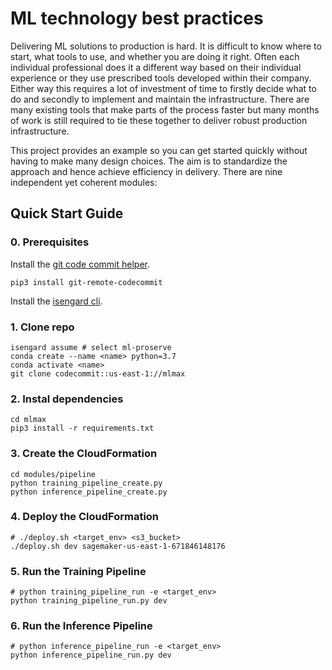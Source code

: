 # ML technology best practices

Delivering ML solutions to production is hard. It is difficult to know where to
start, what tools to use, and whether you are doing it right. Often each
individual professional does it a different way based on their individual
experience or they use prescribed tools developed within their company. Either
way this requires a lot of investment of time to firstly decide what to do and
secondly to implement and maintain the infrastructure. There are many existing
tools that make parts of the process faster but many months of work is still
required to tie these together to deliver robust production infrastructure.

This project provides an example so you can get started quickly without having
to make many design choices. The aim is to standardize the approach and hence
achieve efficiency in delivery. There are nine independent yet coherent
modules:

## Quick Start Guide
 
### 0. Prerequisites

Install the [git code commit helper](https://github.com/aws/git-remote-codecommit).

```
pip3 install git-remote-codecommit 
```

Install the [isengard cli](https://w.amazon.com/bin/view/Isengard-cli/).

### 1. Clone repo
```
isengard assume # select ml-proserve 
conda create --name <name> python=3.7
conda activate <name>
git clone codecommit::us-east-1://mlmax
```

### 2. Instal dependencies
```
cd mlmax
pip3 install -r requirements.txt
```

### 3. Create the CloudFormation
```
cd modules/pipeline
python training_pipeline_create.py
python inference_pipeline_create.py
```

### 4. Deploy the CloudFormation
```
# ./deploy.sh <target_env> <s3_bucket>
./deploy.sh dev sagemaker-us-east-1-671846148176
```

### 5. Run the Training Pipeline
```
# python training_pipeline_run -e <target_env>
python training_pipeline_run.py dev
```

### 6. Run the Inference Pipeline
```
# python inference_pipeline_run -e <target_env>
python inference_pipeline_run.py dev
```
